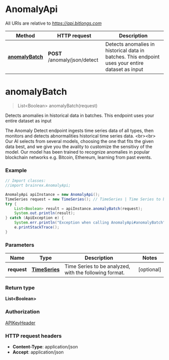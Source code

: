 # AnomalyApi

All URIs are relative to *https://api.bitlongs.com*

Method | HTTP request | Description
------------- | ------------- | -------------
[**anomalyBatch**](AnomalyApi.md#anomalyBatch) | **POST** /anomaly/json/detect | Detects anomalies in historical data in batches. This endpoint uses your entire dataset as input


<a name="anomalyBatch"></a>
# **anomalyBatch**
> List&lt;Boolean&gt; anomalyBatch(request)

Detects anomalies in historical data in batches. This endpoint uses your entire dataset as input

The Anomaly Detect endpoint ingests time series data of all types, then monitors and detects abnormalities historical time series data. &lt;br&gt;&lt;br&gt; Our AI selects from several models, choosing the one that fits the given data best, and we give you the avality to customize the sensitivy of the model. Our model has been trained to recognize anomalies in popular blockchain networks e.g. Bitcoin, Ethereum, learning from past events.

### Example
```java
// Import classes:
//import brainrex.AnomalyApi;

AnomalyApi apiInstance = new AnomalyApi();
TimeSeries request = new TimeSeries(); // TimeSeries | Time Series to be analyzed, with the following format.
try {
    List<Boolean> result = apiInstance.anomalyBatch(request);
    System.out.println(result);
} catch (ApiException e) {
    System.err.println("Exception when calling AnomalyApi#anomalyBatch");
    e.printStackTrace();
}
```

### Parameters

Name | Type | Description  | Notes
------------- | ------------- | ------------- | -------------
 **request** | [**TimeSeries**](TimeSeries.md)| Time Series to be analyzed, with the following format. | [optional]

### Return type

**List&lt;Boolean&gt;**

### Authorization

[APIKeyHeader](../README.md#APIKeyHeader)

### HTTP request headers

 - **Content-Type**: application/json
 - **Accept**: application/json

